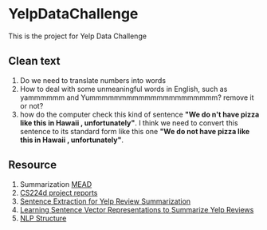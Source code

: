 # YelpDataChallenge
This is the project for Yelp Data Challenge

## Clean text
1. Do we need to translate numbers into words
2. How to deal with some unmeaningful words in English, such as yammmmmm and Yummmmmmmmmmmmmmmmmmmmm? remove it or not?
3. how do the computer check this kind of sentence __"We do n't have pizza like this in Hawaii , unfortunately"__. I think we need to convert this sentence to its standard form like this one __"We do not have pizza like this in Hawaii , unfortunately"__.


## Resource
1. Summarization [MEAD](http://www.summarization.com/mead/)
2. [CS224d project reports](http://cs224d.stanford.edu/reports.html)
3. [Sentence Extraction for Yelp Review Summarization](http://cs224d.stanford.edu/reports/ChaiElaina.pdf)
4. [Learning Sentence Vector Representations to Summarize Yelp Reviews](http://web.stanford.edu/class/cs224d/reports/KhoslaNeal.pdf)
5. [NLP Structure](https://www.google.com/search?newwindow=1&espv=2&biw=1280&bih=728&tbm=isch&sa=1&q=nlp+course+structure&oq=nlp+course+structure&gs_l=img.3...204240.205589.0.205729.7.7.0.0.0.0.87.521.7.7.0....0...1c.1.64.img..0.0.0.sc35i1gBnH4#imgrc=akjTNxgIv9YfoM%3A)
